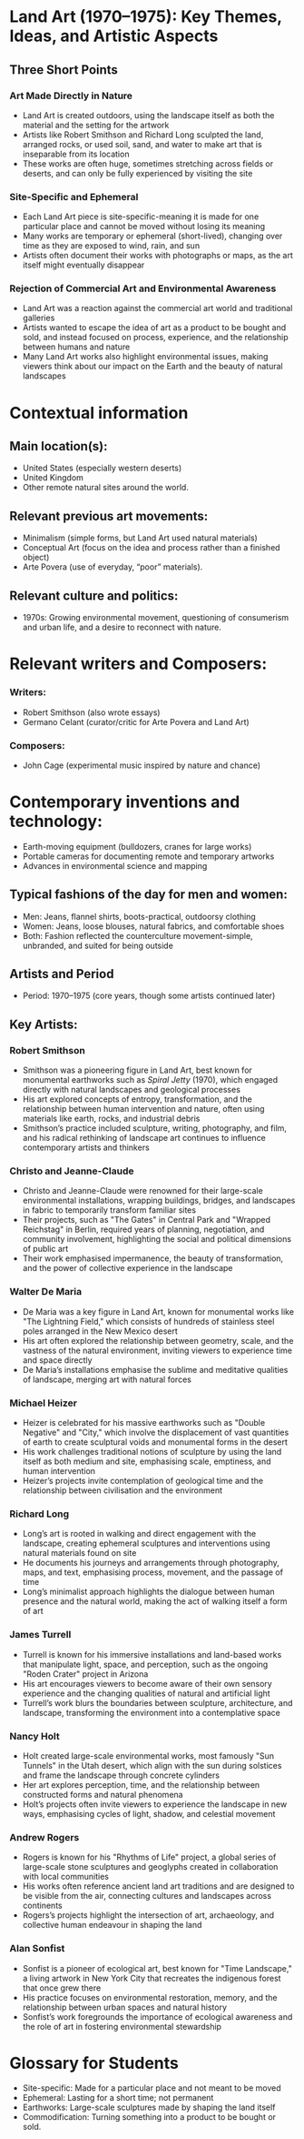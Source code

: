 # Land Art (1970–1975): Key Themes, Ideas, and Artistic Aspects

## Three Short Points

### Art Made Directly in Nature
- Land Art is created outdoors, using the landscape itself as both the material and the setting for the artwork
- Artists like Robert Smithson and Richard Long sculpted the land, arranged rocks, or used soil, sand, and water to make art that is inseparable from its location
- These works are often huge, sometimes stretching across fields or deserts, and can only be fully experienced by visiting the site

### Site-Specific and Ephemeral
- Each Land Art piece is site-specific-meaning it is made for one particular place and cannot be moved without losing its meaning
- Many works are temporary or ephemeral (short-lived), changing over time as they are exposed to wind, rain, and sun
- Artists often document their works with photographs or maps, as the art itself might eventually disappear

### Rejection of Commercial Art and Environmental Awareness
- Land Art was a reaction against the commercial art world and traditional galleries
- Artists wanted to escape the idea of art as a product to be bought and sold, and instead focused on process, experience, and the relationship between humans and nature
- Many Land Art works also highlight environmental issues, making viewers think about our impact on the Earth and the beauty of natural landscapes

# Contextual information
## Main location(s):
- United States (especially western deserts)
- United Kingdom
- Other remote natural sites around the world.

## Relevant previous art movements:

- Minimalism (simple forms, but Land Art used natural materials)
- Conceptual Art (focus on the idea and process rather than a finished object)
- Arte Povera (use of everyday, “poor” materials).

## Relevant culture and politics:

- 1970s: Growing environmental movement, questioning of consumerism and urban life, and a desire to reconnect with nature.

# Relevant writers and Composers:

### Writers: 
- Robert Smithson (also wrote essays)
- Germano Celant (curator/critic for Arte Povera and Land Art)


### Composers:
- John Cage (experimental music inspired by nature and chance)

# Contemporary inventions and technology:

- Earth-moving equipment (bulldozers, cranes for large works)
- Portable cameras for documenting remote and temporary artworks
- Advances in environmental science and mapping

## Typical fashions of the day for men and women:

- Men: Jeans, flannel shirts, boots-practical, outdoorsy clothing
- Women:  Jeans, loose blouses, natural fabrics, and comfortable shoes
- Both: Fashion reflected the counterculture movement-simple, unbranded, and suited for being outside

## Artists and Period
- Period: 1970–1975 (core years, though some artists continued later)

## Key Artists:

### Robert Smithson
- Smithson was a pioneering figure in Land Art, best known for monumental earthworks such as *Spiral Jetty* (1970), which engaged directly with natural landscapes and geological processes
- His art explored concepts of entropy, transformation, and the relationship between human intervention and nature, often using materials like earth, rocks, and industrial debris
- Smithson’s practice included sculpture, writing, photography, and film, and his radical rethinking of landscape art continues to influence contemporary artists and thinkers

### Christo and Jeanne-Claude
- Christo and Jeanne-Claude were renowned for their large-scale environmental installations, wrapping buildings, bridges, and landscapes in fabric to temporarily transform familiar sites
- Their projects, such as "The Gates" in Central Park and "Wrapped Reichstag" in Berlin, required years of planning, negotiation, and community involvement, highlighting the social and political dimensions of public art
- Their work emphasised impermanence, the beauty of transformation, and the power of collective experience in the landscape

### Walter De Maria
- De Maria was a key figure in Land Art, known for monumental works like "The Lightning Field," which consists of hundreds of stainless steel poles arranged in the New Mexico desert
- His art often explored the relationship between geometry, scale, and the vastness of the natural environment, inviting viewers to experience time and space directly
- De Maria’s installations emphasise the sublime and meditative qualities of landscape, merging art with natural forces

### Michael Heizer
- Heizer is celebrated for his massive earthworks such as "Double Negative" and "City," which involve the displacement of vast quantities of earth to create sculptural voids and monumental forms in the desert
- His work challenges traditional notions of sculpture by using the land itself as both medium and site, emphasising scale, emptiness, and human intervention
- Heizer’s projects invite contemplation of geological time and the relationship between civilisation and the environment

### Richard Long
- Long’s art is rooted in walking and direct engagement with the landscape, creating ephemeral sculptures and interventions using natural materials found on site
- He documents his journeys and arrangements through photography, maps, and text, emphasising process, movement, and the passage of time
- Long’s minimalist approach highlights the dialogue between human presence and the natural world, making the act of walking itself a form of art

### James Turrell
- Turrell is known for his immersive installations and land-based works that manipulate light, space, and perception, such as the ongoing "Roden Crater" project in Arizona
- His art encourages viewers to become aware of their own sensory experience and the changing qualities of natural and artificial light
- Turrell’s work blurs the boundaries between sculpture, architecture, and landscape, transforming the environment into a contemplative space

### Nancy Holt
- Holt created large-scale environmental works, most famously "Sun Tunnels" in the Utah desert, which align with the sun during solstices and frame the landscape through concrete cylinders
- Her art explores perception, time, and the relationship between constructed forms and natural phenomena
- Holt’s projects often invite viewers to experience the landscape in new ways, emphasising cycles of light, shadow, and celestial movement

### Andrew Rogers
- Rogers is known for his "Rhythms of Life" project, a global series of large-scale stone sculptures and geoglyphs created in collaboration with local communities
- His works often reference ancient land art traditions and are designed to be visible from the air, connecting cultures and landscapes across continents
- Rogers’s projects highlight the intersection of art, archaeology, and collective human endeavour in shaping the land

### Alan Sonfist
- Sonfist is a pioneer of ecological art, best known for "Time Landscape," a living artwork in New York City that recreates the indigenous forest that once grew there
- His practice focuses on environmental restoration, memory, and the relationship between urban spaces and natural history
- Sonfist’s work foregrounds the importance of ecological awareness and the role of art in fostering environmental stewardship


# Glossary for Students
- Site-specific: Made for a particular place and not meant to be moved
- Ephemeral: Lasting for a short time; not permanent
- Earthworks: Large-scale sculptures made by shaping the land itself
- Commodification: Turning something into a product to be bought or sold.